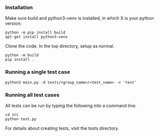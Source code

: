 ### Installation

Make sure build and python3-venv is installed, in which X is your python version:

```
python -m pip install build
apt-get install python3-venv
```

Clone the code. In the top directory, setup as normal.

```
python -m build
pip install .
```

### Running a single test case

```
python3 main.py -d tests/<group_name>/<test_name> -v 'test'
```

### Running all test cases

All tests can be run by typing the following into a command line:

```
cd src
python test.py
```

For details about creating tests, visit the tests directory.